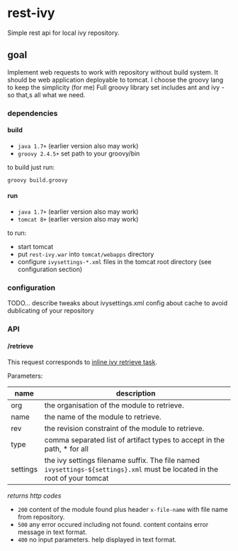 # rest-ivy
Simple rest api for local ivy repository.

## goal
Implement web requests to work with repository without build system.
It should be web application deployable to tomcat.
I choose the groovy lang to keep the simplicity (for me)
Full groovy library set includes ant and ivy - so that,s all what we need.

### dependencies
#### build
* `java 1.7+` (earlier version also may work)
* `groovy 2.4.5+` set path to your groovy/bin

to build just run:

`groovy build.groovy`


#### run
* `java 1.7+` (earlier version also may work)
* `tomcat 8+` (earlier version also may work)

to run:
* start tomcat
* put `rest-ivy.war` into `tomcat/webapps` directory
* configure `ivysettings-*.xml` files in the tomcat root directory (see configuration section)

### configuration
TODO... describe tweaks about ivysettings.xml config about cache to avoid dublicating of your repository


### API

#### /retrieve
This request corresponds to [inline ivy retrieve task](http://ant.apache.org/ivy/history/2.1.0/use/retrieve.html).

Parameters:

| name | description |
|------|-------------|
| org  | the organisation of the module to retrieve. |
| name | the name of the module to retrieve.  |
| rev  | the revision constraint of the module to retrieve. |
| type | comma separated list of artifact types to accept in the path, * for all |
| settings | the ivy settings filename suffix. The file named `ivysettings-${settings}.xml` must be located in the root of your tomcat|

*returns http codes*

* `200` content of the module found plus header `x-file-name` with file name from repository.
* `500` any error occured including not found. content contains error message in text format.
* `400` no input parameters. help displayed in text format.
